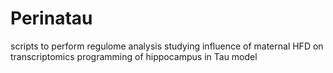 # Perinatau
scripts to perform regulome analysis studying influence of maternal HFD on transcriptomics programming of hippocampus in Tau model

